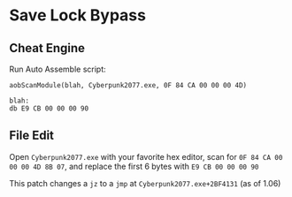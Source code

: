 # Save Lock Bypass

## Cheat Engine

Run Auto Assemble script:

```
aobScanModule(blah, Cyberpunk2077.exe, 0F 84 CA 00 00 00 4D)

blah:
db E9 CB 00 00 00 90
```

## File Edit

Open `Cyberpunk2077.exe` with your favorite hex editor, scan for `0F 84 CA 00 00 00 4D 8B 07`, and replace the first 6 bytes with `E9 CB 00 00 00 90`

This patch changes a `jz` to a `jmp` at `Cyberpunk2077.exe+2BF4131` (as of 1.06)